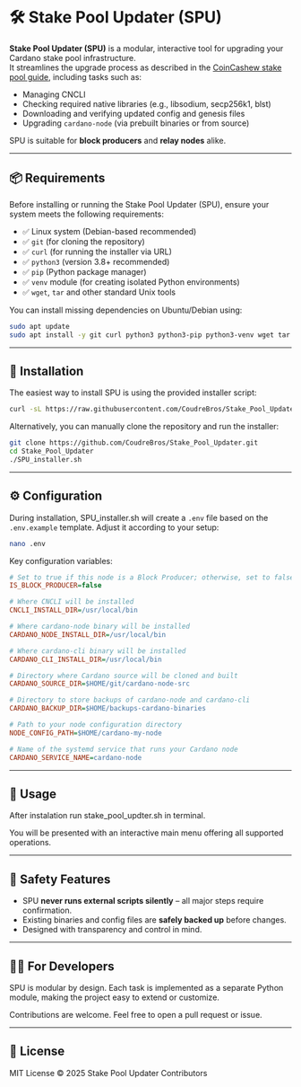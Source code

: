 # 🛠️ Stake Pool Updater (SPU)

**Stake Pool Updater (SPU)** is a modular, interactive tool for upgrading your Cardano stake pool infrastructure.  
It streamlines the upgrade process as described in the [CoinCashew stake pool guide](https://www.coincashew.com/coins/overview-ada/guide-how-to-build-a-haskell-stakepool-node/part-iv-administration/upgrading-a-node), including tasks such as:

- Managing CNCLI
- Checking required native libraries (e.g., libsodium, secp256k1, blst)
- Downloading and verifying updated config and genesis files
- Upgrading `cardano-node` (via prebuilt binaries or from source)

SPU is suitable for **block producers** and **relay nodes** alike.

---

## 📦 Requirements

Before installing or running the Stake Pool Updater (SPU), ensure your system meets the following requirements:

- ✅ Linux system (Debian-based recommended)
- ✅ `git` (for cloning the repository)
- ✅ `curl` (for running the installer via URL)
- ✅ `python3` (version 3.8+ recommended)
- ✅ `pip` (Python package manager)
- ✅ `venv` module (for creating isolated Python environments)
- ✅ `wget`, `tar` and other standard Unix tools

You can install missing dependencies on Ubuntu/Debian using:

```bash
sudo apt update
sudo apt install -y git curl python3 python3-pip python3-venv wget tar
```

---

## 🚀 Installation

The easiest way to install SPU is using the provided installer script:

```bash
curl -sL https://raw.githubusercontent.com/CoudreBros/Stake_Pool_Updater/main/SPU_Installer.sh | bash
```

Alternatively, you can manually clone the repository and run the installer:

```bash
git clone https://github.com/CoudreBros/Stake_Pool_Updater.git
cd Stake_Pool_Updater
./SPU_installer.sh
```

---

## ⚙️ Configuration

During installation, SPU_installer.sh will create a `.env` file based on the `.env.example` template. Adjust it according to your setup:

```bash
nano .env
```

Key configuration variables:

```ini
# Set to true if this node is a Block Producer; otherwise, set to false
IS_BLOCK_PRODUCER=false

# Where CNCLI will be installed
CNCLI_INSTALL_DIR=/usr/local/bin

# Where cardano-node binary will be installed
CARDANO_NODE_INSTALL_DIR=/usr/local/bin

# Where cardano-cli binary will be installed
CARDANO_CLI_INSTALL_DIR=/usr/local/bin

# Directory where Cardano source will be cloned and built
CARDANO_SOURCE_DIR=$HOME/git/cardano-node-src

# Directory to store backups of cardano-node and cardano-cli
CARDANO_BACKUP_DIR=$HOME/backups-cardano-binaries

# Path to your node configuration directory
NODE_CONFIG_PATH=$HOME/cardano-my-node

# Name of the systemd service that runs your Cardano node
CARDANO_SERVICE_NAME=cardano-node
```

---

## 🧰 Usage

After instalation run stake_pool_updter.sh in terminal.

You will be presented with an interactive main menu offering all supported operations.

---

## 🔐 Safety Features

- SPU **never runs external scripts silently** – all major steps require confirmation.
- Existing binaries and config files are **safely backed up** before changes.
- Designed with transparency and control in mind.

---

## 🧑‍💻 For Developers

SPU is modular by design. Each task is implemented as a separate Python module, making the project easy to extend or customize.

Contributions are welcome. Feel free to open a pull request or issue.

---

## 📄 License

MIT License © 2025 Stake Pool Updater Contributors
